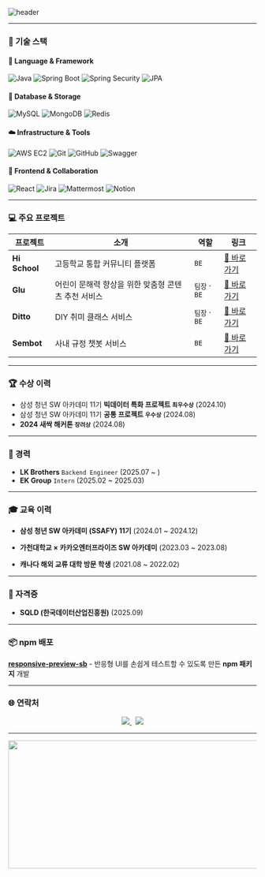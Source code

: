 ![header](https://capsule-render.vercel.app/api?type=waving&color=auto&height=200&section=header&text=Hi%20I'm%20Seobin!&fontSize=90&animation=fadeIn&fontAlignY=38)

---

### 🧠 기술 스택

#### 🧩 Language & Framework  
![Java](https://img.shields.io/badge/Java-orange?style=flat-square&logo=openjdk)
![Spring Boot](https://img.shields.io/badge/Spring%20Boot-brightgreen?style=flat-square&logo=springboot)
![Spring Security](https://img.shields.io/badge/Spring%20Security-darkgreen?style=flat-square&logo=springsecurity)
![JPA](https://img.shields.io/badge/JPA-blue?style=flat-square&logo=hibernate)

#### 💾 Database & Storage  
![MySQL](https://img.shields.io/badge/MySQL-blue?style=flat-square&logo=mysql)
![MongoDB](https://img.shields.io/badge/MongoDB-green?style=flat-square&logo=mongodb)
![Redis](https://img.shields.io/badge/Redis-red?style=flat-square&logo=redis)

#### ☁️ Infrastructure & Tools  
![AWS EC2](https://img.shields.io/badge/AWS%20EC2-FF9900?style=flat-square&logo=amazonaws)
![Git](https://img.shields.io/badge/Git-F05032?style=flat-square&logo=git)
![GitHub](https://img.shields.io/badge/GitHub-181717?style=flat-square&logo=github)
![Swagger](https://img.shields.io/badge/Swagger-85EA2D?style=flat-square&logo=swagger)

#### 💬 Frontend & Collaboration  
![React](https://img.shields.io/badge/React-61DAFB?style=flat-square&logo=react)
![Jira](https://img.shields.io/badge/Jira-0052CC?style=flat-square&logo=jira)
![Mattermost](https://img.shields.io/badge/Mattermost-0072C6?style=flat-square&logo=mattermost)
![Notion](https://img.shields.io/badge/Notion-000000?style=flat-square&logo=notion)

---

### 💻 주요 프로젝트

| 프로젝트 | 소개 | 역할 | 링크 |
|-----------|------|------|------|
| **Hi School** | 고등학교 통합 커뮤니티 플랫폼 | `BE` | [🔗 바로가기](https://github.com/Hi-School) |
| **Glu** | 어린이 문해력 향상을 위한 맞춤형 콘텐츠 추천 서비스 | `팀장` · `BE` | [🔗 바로가기](https://github.com/E-Glu) |
| **Ditto** | DIY 취미 클래스 서비스 | `팀장` · `BE` | [🔗 바로가기](https://github.com/Ditto-Do-IT-TOgether) |
| **Sembot** | 사내 규정 챗봇 서비스 | `BE` | [🔗 바로가기](https://github.com/SSAFY-Sembot) |

---

### 🏆 수상 이력

- 삼성 청년 SW 아카데미 11기 **빅데이터 특화 프로젝트 `최우수상`** (2024.10)
- 삼성 청년 SW 아카데미 11기 **공통 프로젝트 `우수상`** (2024.08)
- **2024 새싹 해커톤 `장려상`** (2024.08)

---

### 💼 경력

- **LK Brothers** `Backend Engineer` (2025.07 ~ )  
- **EK Group** `Intern` (2025.02 ~ 2025.03)

---

### 🎓 교육 이력

- **삼성 청년 SW 아카데미 (SSAFY) 11기** (2024.01 ~ 2024.12)

- **가천대학교 × 카카오엔터프라이즈 SW 아카데미** (2023.03 ~ 2023.08)

- **캐나다 해외 교류 대학 방문 학생** (2021.08 ~ 2022.02)

---

### 📜 자격증

- **SQLD (한국데이터산업진흥원)** (2025.09)

---

### 📦 npm 배포

**[responsive-preview-sb](https://www.npmjs.com/package/responsive-preview-sb)** - 반응형 UI를 손쉽게 테스트할 수 있도록 만든 **npm 패키지** 개발

---

### 🌐 연락처

<p align="center">
  <a href="https://leeseobin.tistory.com/">
    <img src="https://img.shields.io/badge/Tistory-000000?style=for-the-badge&logo=tistory&logoColor=white" />
  </a>&nbsp;
  <a href="mailto:leeseobin000709@gmail.com">
    <img src="https://img.shields.io/badge/Gmail-EA4335?style=for-the-badge&logo=gmail&logoColor=white" />
  </a>
</p>

---

<p align="center">
  <a href="https://github.com/devxb/gitanimals">
    <img src="https://render.gitanimals.org/farms/leeseobin00" width="520" height="260"/>
  </a>
</p>


